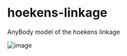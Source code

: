 # hoekens-linkage
AnyBody model of the hoekens linkage

![image](https://user-images.githubusercontent.com/25634914/124140034-7186d000-da88-11eb-9d00-c1648ae43acf.png)
